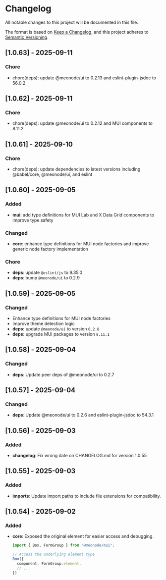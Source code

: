 # Changelog

All notable changes to this project will be documented in this file.

The format is based on [Keep a Changelog](https://keepachangelog.com/en/1.0.0/),
and this project adheres to [Semantic Versioning](https://semver.org/spec/v2.0.0.html).

## [1.0.63] - 2025-09-11

### Chore
- chore(deps): update @meonode/ui to 0.2.13 and eslint-plugin-jsdoc to 56.0.2

## [1.0.62] - 2025-09-11

### Chore
- chore(deps): update @meonode/ui to 0.2.12 and MUI components to 8.11.2

## [1.0.61] - 2025-09-10

### Chore
- chore(deps): update dependencies to latest versions including @babel/core, @meonode/ui, and eslint

## [1.0.60] - 2025-09-05

### Added
- **mui**: add type definitions for MUI Lab and X Data Grid components to improve type safety

### Changed
- **core**: enhance type definitions for MUI node factories and improve generic node factory implementation

### Chore
- **deps**: update `@eslint/js` to 9.35.0
- **deps**: bump `@meonode/ui` to 0.2.9

## [1.0.59] - 2025-09-05

### Changed
- Enhance type definitions for MUI node factories
- Improve theme detection logic
- **deps:** update `@meonode/ui` to version `0.2.8`
- **deps:** upgrade MUI packages to version `8.11.1`

## [1.0.58] - 2025-09-04

### Changed
- **deps**: Update peer deps of @meonode/ui to 0.2.7

## [1.0.57] - 2025-09-04

### Changed
- **deps**: Update @meonode/ui to 0.2.6 and eslint-plugin-jsdoc to 54.3.1

## [1.0.56] - 2025-09-03

### Added
- **changelog**: Fix wrong date on CHANGELOG.md for version 1.0.55

## [1.0.55] - 2025-09-03

### Added
- **imports**: Update import paths to include file extensions for compatibility.

## [1.0.54] - 2025-09-02

### Added
- **core**: Exposed the original element for easier access and debugging.
    ```typescript
    import { Box, FormGroup } from "@meonode/mui";

    // Access the underlying element type
    Box({
      component: FormGroup.element,
      // ...
    })
    ```
